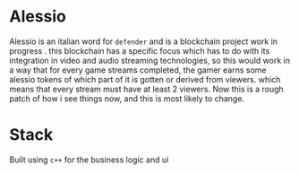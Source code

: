 # Alessio
Alessio is an italian word for ```defender``` and is a blockchain project work in progress . this blockchain has a specific focus which has to do with its integration in video and audio streaming technologies, so this would work in a way that for every game streams completed, the gamer earns some alessio tokens of which part of it is gotten or derived from viewers. which means that every stream must have at least 2 viewers. Now this is a rough patch of how i see things now, and this is most likely to change.

# Stack
Built using ```c++``` for the business logic and ui